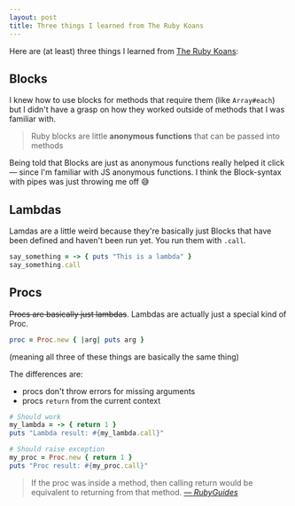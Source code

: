 ```yaml
---
layout: post
title: Three things I learned from The Ruby Koans
---
```


Here are (at least) three things I learned from [The Ruby Koans](http://rubykoans.com/):


## Blocks

I knew how to use blocks for methods that require them (like `Array#each`) but I didn't have a grasp on how they worked outside of methods that I was familiar with. 

> Ruby blocks are little **anonymous functions** that can be passed into methods

Being told that Blocks are just as anonymous functions really helped it click— since I'm familiar with JS anonymous functions. I think the Block-syntax with pipes was just throwing me off 😅

## Lambdas

Lamdas are a little weird because they're basically just Blocks that have been defined and haven't been run yet. You run them with `.call`.

```ruby
say_something = -> { puts "This is a lambda" }
say_something.call
```


## Procs

~~Procs are basically just lambdas~~. Lambdas are actually just a special kind of Proc.

```ruby
proc = Proc.new { |arg| puts arg }
```

(meaning all three of these things are basically the same thing)

The differences are:
- procs don't throw errors for missing arguments
- procs `return` from the current context

```ruby
# Should work
my_lambda = -> { return 1 }
puts "Lambda result: #{my_lambda.call}"

# Should raise exception
my_proc = Proc.new { return 1 }
puts "Proc result: #{my_proc.call}"
```

> If the proc was inside a method, then calling return would be equivalent to returning from that method.
[*— RubyGuides*](https://www.rubyguides.com/2016/02/ruby-procs-and-lambdas/)
